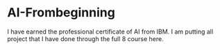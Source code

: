 # AI-Frombeginning
I have earned the professional certificate of AI from IBM. I am putting all project that I have done through the full 8 course here.
